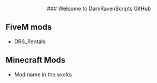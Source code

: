 <p align="center"> ### Welcome to DarkRavenScripts GitHub </p>

## FiveM mods
- DRS_Rentals

## Minecraft Mods
- Mod name in the works
